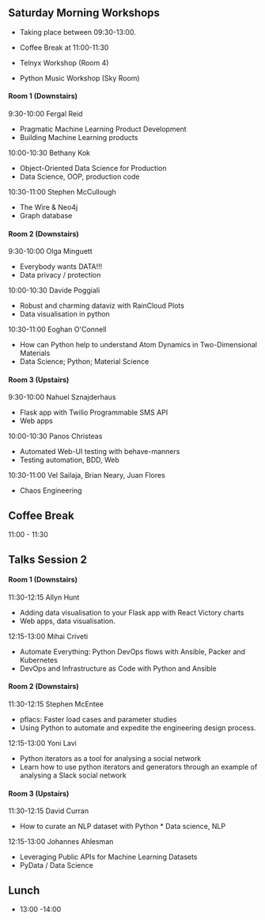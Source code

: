 
## Saturday Morning Workshops 

* Taking place between 09:30-13:00.
* Coffee Break at 11:00-11:30

* Telnyx Workshop (Room 4)
* Python Music Workshop (Sky Room)






#### Room 1 (Downstairs)

 9:30-10:00 Fergal Reid		

* Pragmatic Machine Learning Product Development
* Building Machine Learning products

10:00-10:30 Bethany Kok		

* Object-Oriented Data Science for Production
* Data Science, OOP, production code

10:30-11:00 Stephen McCullough		

* The Wire & Neo4j
* Graph database

#### Room 2	(Downstairs)
		
 9:30-10:00 Olga Minguett		

* Everybody wants DATA!!!
* Data privacy / protection

10:00-10:30 Davide Poggiali		

* Robust and charming dataviz with RainCloud Plots	
* Data visualisation in python

10:30-11:00 Eoghan O'Connell		

* How can Python help to understand Atom Dynamics in Two-Dimensional Materials
* Data Science; Python; Material Science

		
#### Room 3	(Upstairs)
		
 9:30-10:00 Nahuel Sznajderhaus		
 
* Flask app with Twilio Programmable SMS API
* Web apps

10:00-10:30 Panos Christeas		

* Automated Web-UI testing with behave-manners
* Testing automation, BDD, Web
		
		
		
10:30-11:00 Vel Sailaja, Brian Neary, Juan Flores		

* Chaos Engineering		
	
		
## Coffee Break

11:00 - 11:30 


## Talks Session 2

#### Room 1	(Downstairs)

11:30-12:15 Allyn Hunt

* Adding data visualisation to your Flask app with React Victory charts
* Web apps, data visualisation.

12:15-13:00 Mihai Criveti

* Automate Everything: Python DevOps flows with Ansible, Packer and Kubernetes
* DevOps and Infrastructure as Code with Python and Ansible

#### Room 2	(Downstairs)

11:30-12:15 Stephen McEntee

* pflacs: Faster load cases and parameter studies
* Using Python to automate and expedite the engineering design process.

12:15-13:00 Yoni Lavi

* Python iterators as a tool for analysing a social network
* Learn how to use python iterators and generators through an example of analysing a Slack social network


#### Room 3	(Upstairs)

11:30-12:15 David Curran
* How to curate an NLP dataset with Python	* Data science, NLP


12:15-13:00 Johannes Ahlesman
* Leveraging Public APIs for Machine Learning Datasets
* PyData / Data Science

## Lunch

* 13:00 -14:00



